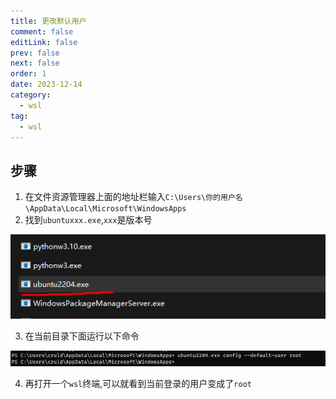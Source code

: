 ```yaml
---
title: 更改默认用户
comment: false
editLink: false
prev: false
next: false
order: 1
date: 2023-12-14
category:
  - wsl
tag:
  - wsl
---
```


## 步骤

1. 在文件资源管理器上面的地址栏输入`C:\Users\你的用户名\AppData\Local\Microsoft\WindowsApps`
2. 找到`ubuntuxxx.exe`,`xxx`是版本号

![](./assets/img_2.png)

3. 在当前目录下面运行以下命令

![](./assets/img_3.png)

4. 再打开一个`wsl`终端,可以就看到当前登录的用户变成了`root`

